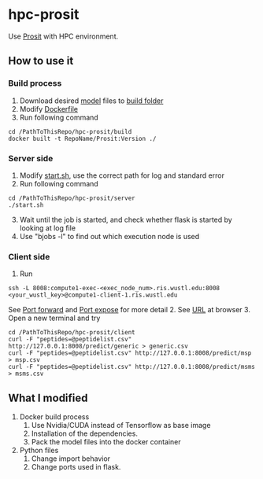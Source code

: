 # hpc-prosit
Use [Prosit](https://github.com/kusterlab/prosit) with HPC environment.


## How to use it
### Build process
1. Download desired [model](https://figshare.com/projects/Prosit/35582) files to [build folder](./build)
2. Modify [Dockerfile](./build/Dockerfile)
3. Run following command
```
cd /PathToThisRepo/hpc-prosit/build
docker built -t RepoName/Prosit:Version ./
```
### Server side
1. Modify [start.sh](./server/start.sh), use the correct path for log and standard error
2. Run following command
```
cd /PathToThisRepo/hpc-prosit/server
./start.sh
```
3. Wait until the job is started, and check whether flask is started by looking at log file
4. Use "bjobs -l" to find out which execution node is used

### Client side
1. Run 
```
ssh -L 8008:compute1-exec-<exec_node_num>.ris.wustl.edu:8008 <your_wustl_key>@compute1-client-1.ris.wustl.edu
```
See [Port forward](https://docs.ris.wustl.edu/doc/compute/recipes/port-forwarding-gui.html?highlight=port) and [Port expose](https://docs.ris.wustl.edu/doc/compute/recipes/job-execution-examples.html?highlight=port#expose-ports-from-within-containers) for more detail
2. See [URL](http://localhost:8008) at browser
3. Open a new terminal and try
```
cd /PathToThisRepo/hpc-prosit/client
curl -F "peptides=@peptidelist.csv" http://127.0.0.1:8008/predict/generic > generic.csv
curl -F "peptides=@peptidelist.csv" http://127.0.0.1:8008/predict/msp > msp.csv
curl -F "peptides=@peptidelist.csv" http://127.0.0.1:8008/predict/msms > msms.csv
```

## What I modified
1. Docker build process
   1. Use Nvidia/CUDA instead of Tensorflow as base image
   2. Installation of the dependencies. 
   3. Pack the model files into the docker container
2. Python files
   1. Change import behavior
   2. Change ports used in flask.



